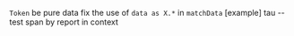 `Token` be pure data
fix the use of `data as X.*` in `matchData`
[example] tau -- test span by report in context
